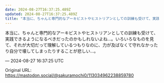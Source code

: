 ```yaml
---
date: 2024-08-27T16:37:25.489Z
updated: 2024-08-27T16:37:25.489Z
title: "本当に、ちゃんと専門的なアーキビストやヒストリアンとしての訓練も受けて、実践でき[...]"
---
```


<p>本当に、ちゃんと専門的なアーキビストやヒストリアンとしての訓練も受けて、実践できるようになるべきだったのかもしれないよね…。いろいろなものを見て、それが大切だって理解しているつもりなのに、力が及ばなくて守れなかったり自分で壊してしまったりすることが悲しい…。</p>

&mdash; 2024-08-27 16:37:25 UTC

Original URL: https://mastodon.social/@sakuramochi0/113034962238859780
